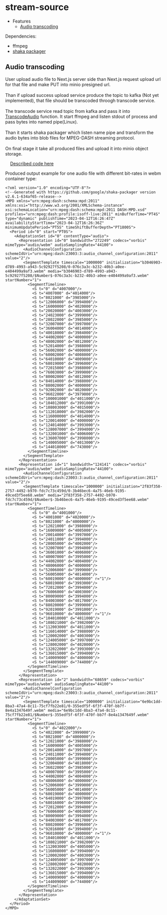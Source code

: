 # stream-source
  - Features
    - [Audio transcoding](#audio-transcoding)
  
Dependencies:
  - ffmpeg
  - [shaka packager](https://github.com/shaka-project/shaka-packager)
  
## Audio transcoding

User upload audio file to Next.js server side than Next.js request upload url for that file and make PUT into minio presigned url. </br></br>
Than if upload success upload service produce the topic to kafka (Not yet implemented), that file should be transcoded throogh transcode service. </br></br>
The transcode service read topic from kafka and pass it into [TranscodeAudio](https://github.com/romashorodok/stream-source/blob/56a7ed2cd28c1a05873515cd8572a0124080b7b2/services/transcode/main.go#L143) function.
It start ffmpeg and listen stdout of process and pass bytes into named pipe(Linux). </br></br>
Than it starts shaka packager which listen name pipe and transform the audio bytes into blob files for MPEG-DASH streaming protocol.</br></br>
On final stage it take all produced files and upload it into minio object storage.

&nbsp;&nbsp;&nbsp;&nbsp;[Described code here](https://github.com/romashorodok/stream-source/blob/main/services/transcode/transcoder/service.go)

Produced output example for one audio file with different bit-rates in webm container type:
```xaml
<?xml version="1.0" encoding="UTF-8"?>
<!--Generated with https://github.com/google/shaka-packager version v2.6.1-634af65-release-->
<MPD xmlns="urn:mpeg:dash:schema:mpd:2011" xmlns:xsi="http://www.w3.org/2001/XMLSchema-instance" xsi:schemaLocation="urn:mpeg:dash:schema:mpd:2011 DASH-MPD.xsd" profiles="urn:mpeg:dash:profile:isoff-live:2011" minBufferTime="PT4S" type="dynamic" publishTime="2023-04-12T16:26:47Z" availabilityStartTime="2023-04-12T16:26:36Z" minimumUpdatePeriod="PT5S" timeShiftBufferDepth="PT1800S">
  <Period id="0" start="PT0S">
    <AdaptationSet id="0" contentType="audio">
      <Representation id="0" bandwidth="272249" codecs="vorbis" mimeType="audio/webm" audioSamplingRate="44100">
        <AudioChannelConfiguration schemeIdUri="urn:mpeg:dash:23003:3:audio_channel_configuration:2011" value="2"/>
        <SegmentTemplate timescale="1000000" initialization="b3046903-d789-4993-a943-5c92927f5208/0-076c3a3c-b232-40b3-a0ee-e404499a9af3.webm" media="b3046903-d789-4993-a943-5c92927f5208/$Number$-076c3a3c-b232-40b3-a0ee-e404499a9af3.webm" startNumber="1">
          <SegmentTimeline>
            <S t="0" d="4007000"/>
            <S t="4007000" d="4014000"/>
            <S t="8021000" d="3985000"/>
            <S t="12006000" d="3994000"/>
            <S t="16000000" d="4020000"/>
            <S t="20020000" d="4003000"/>
            <S t="24023000" d="3999000"/>
            <S t="28022000" d="3985000"/>
            <S t="32007000" d="3997000"/>
            <S t="36004000" d="4014000"/>
            <S t="40018000" d="3984000"/>
            <S t="44002000" d="4000000"/>
            <S t="48002000" d="4012000"/>
            <S t="52014000" d="3988000"/>
            <S t="56002000" d="4000000"/>
            <S t="60002000" d="4008000"/>
            <S t="64010000" d="4009000"/>
            <S t="68019000" d="3996000"/>
            <S t="72015000" d="3988000"/>
            <S t="76003000" d="3999000"/>
            <S t="80002000" d="4012000"/>
            <S t="84014000" d="3988000"/>
            <S t="88002000" d="4000000"/>
            <S t="92002000" d="4020000"/>
            <S t="96022000" d="3979000"/>
            <S t="100001000" d="4011000"/>
            <S t="104012000" d="3991000"/>
            <S t="108003000" d="4015000"/>
            <S t="112018000" d="3982000"/>
            <S t="116000000" d="4014000"/>
            <S t="120014000" d="4000000"/>
            <S t="124014000" d="3993000"/>
            <S t="128007000" d="3994000"/>
            <S t="132001000" d="4006000"/>
            <S t="136007000" d="3998000"/>
            <S t="140005000" d="4013000"/>
            <S t="144018000" d="743000"/>
          </SegmentTimeline>
        </SegmentTemplate>
      </Representation>
      <Representation id="1" bandwidth="124141" codecs="vorbis" mimeType="audio/webm" audioSamplingRate="44100">
        <AudioChannelConfiguration schemeIdUri="urn:mpeg:dash:23003:3:audio_channel_configuration:2011" value="2"/>
        <SegmentTemplate timescale="1000000" initialization="2f83f358-2757-4492-b970-fdc7c73c459d/0-3b46bec6-4a75-46eb-9195-49ced3f5ee68.webm" media="2f83f358-2757-4492-b970-fdc7c73c459d/$Number$-3b46bec6-4a75-46eb-9195-49ced3f5ee68.webm" startNumber="1">
          <SegmentTimeline>
            <S t="0" d="4001000"/>
            <S t="4001000" d="4020000"/>
            <S t="8021000" d="4000000"/>
            <S t="12021000" d="3988000"/>
            <S t="16009000" d="4005000"/>
            <S t="20014000" d="3997000"/>
            <S t="24011000" d="3994000"/>
            <S t="28005000" d="4002000"/>
            <S t="32007000" d="3994000"/>
            <S t="36001000" d="4006000"/>
            <S t="40007000" d="3995000"/>
            <S t="44002000" d="4004000"/>
            <S t="48006000" d="4000000"/>
            <S t="52006000" d="3999000"/>
            <S t="56005000" d="4014000"/>
            <S t="60019000" d="4000000" r="1"/>
            <S t="68019000" d="3993000"/>
            <S t="72012000" d="3994000"/>
            <S t="76006000" d="4003000"/>
            <S t="80009000" d="3994000"/>
            <S t="84003000" d="4017000"/>
            <S t="88020000" d="3999000"/>
            <S t="92019000" d="3991000"/>
            <S t="96010000" d="4000000" r="1"/>
            <S t="104010000" d="4011000"/>
            <S t="108021000" d="3982000"/>
            <S t="112003000" d="4011000"/>
            <S t="116014000" d="3988000"/>
            <S t="120002000" d="4003000"/>
            <S t="124005000" d="3997000"/>
            <S t="128002000" d="4020000"/>
            <S t="132022000" d="3993000"/>
            <S t="136015000" d="3994000"/>
            <S t="140009000" d="4000000"/>
            <S t="144009000" d="744000"/>
          </SegmentTimeline>
        </SegmentTemplate>
      </Representation>
      <Representation id="2" bandwidth="68659" codecs="vorbis" mimeType="audio/webm" audioSamplingRate="44100">
        <AudioChannelConfiguration schemeIdUri="urn:mpeg:dash:23003:3:audio_channel_configuration:2011" value="2"/>
        <SegmentTemplate timescale="1000000" initialization="6e9bc1dd-8ba3-47a4-8c11-75cf7fb22e81/0-355edf5f-6f3f-470f-bb7f-8e4a1347649f.webm" media="6e9bc1dd-8ba3-47a4-8c11-75cf7fb22e81/$Number$-355edf5f-6f3f-470f-bb7f-8e4a1347649f.webm" startNumber="1">
          <SegmentTimeline>
            <S t="0" d="4022000"/>
            <S t="4022000" d="3999000"/>
            <S t="8021000" d="4000000"/>
            <S t="12021000" d="3988000"/>
            <S t="16009000" d="4005000"/>
            <S t="20014000" d="3997000"/>
            <S t="24011000" d="3994000"/>
            <S t="28005000" d="3999000"/>
            <S t="32004000" d="4018000"/>
            <S t="36022000" d="3985000"/>
            <S t="40007000" d="3995000"/>
            <S t="44002000" d="4004000"/>
            <S t="48006000" d="4000000"/>
            <S t="52006000" d="3999000"/>
            <S t="56005000" d="4014000"/>
            <S t="60019000" d="4000000"/>
            <S t="64019000" d="3997000"/>
            <S t="68016000" d="3996000"/>
            <S t="72012000" d="3994000"/>
            <S t="76006000" d="4003000"/>
            <S t="80009000" d="3994000"/>
            <S t="84003000" d="4017000"/>
            <S t="88020000" d="3996000"/>
            <S t="92016000" d="3994000"/>
            <S t="96010000" d="4000000" r="1"/>
            <S t="104010000" d="4011000"/>
            <S t="108021000" d="3982000"/>
            <S t="112003000" d="4005000"/>
            <S t="116008000" d="3994000"/>
            <S t="120002000" d="4003000"/>
            <S t="124005000" d="3997000"/>
            <S t="128002000" d="4020000"/>
            <S t="132022000" d="3993000"/>
            <S t="136015000" d="3994000"/>
            <S t="140009000" d="4000000"/>
            <S t="144009000" d="744000"/>
          </SegmentTimeline>
        </SegmentTemplate>
      </Representation>
    </AdaptationSet>
  </Period>
</MPD>

```
